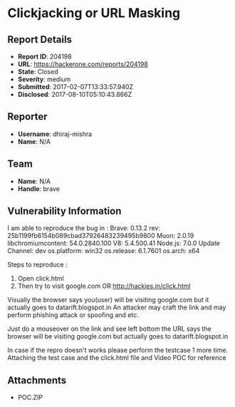 # Clickjacking or URL Masking 

## Report Details
- **Report ID**: 204198
- **URL**: https://hackerone.com/reports/204198
- **State**: Closed
- **Severity**: medium
- **Submitted**: 2017-02-07T13:33:57.940Z
- **Disclosed**: 2017-08-10T05:10:43.866Z

## Reporter
- **Username**: dhiraj-mishra
- **Name**: N/A

## Team
- **Name**: N/A
- **Handle**: brave

## Vulnerability Information
I am able to reproduce the bug in :
Brave: 0.13.2 
rev: 25b1199fb6154b089cbad37926483239495b9800 
Muon: 2.0.19 
libchromiumcontent: 54.0.2840.100 
V8: 5.4.500.41 
Node.js: 7.0.0 
Update Channel: dev 
os.platform: win32 
os.release: 6.1.7601 
os.arch: x64

Steps to reproduce : 
1. Open click.html 
2. Then try to visit google.com 
OR 
http://hackies.in/click.html

Visually the browser says you(user) will be visiting google.com but it actually goes to 
datarift.blogspot.in 
An attacker may craft the link and may perform phishing attack or spoofing and etc.

Just do a mouseover on the link and see left bottom the URL says the browser will be visiting google.com but actually goes to datarift.blogspot.in 

In case if the repro doesn't works please perform the testcase 1 more time. 
Attaching the test case and the click.html file and Video POC for reference

## Attachments
- POC.ZIP
